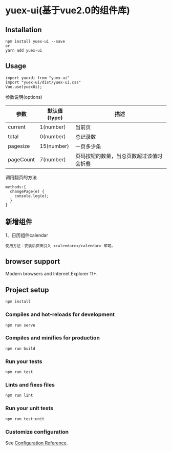 # yuex-ui(基于vue2.0的组件库)


## Installation
```
npm install yuex-ui --save
or
yarn add yuex-ui
```
## Usage
```
import yuexUi from "yuex-ui"
import "yuex-ui/dist/yuex-ui.css"
Vue.use(yuexUi);
```
参数说明(options)

参数      | 默认值(type)| 描述
----------|------------|-------------------------------------
current   | 1(number)  | 当前页
total     | 0(number)  | 总记录数
pagesize  | 15(number) | 一页多少条
pageCount | 7(number)  | 页码按钮的数量，当总页数超过该值时会折叠

调用翻页的方法
```
methods:{
  changePage(e) {
    console.log(e);
  }
}
```
## 新增组件
1、日历组件calendar
```
使用方法：安装后页面引入 <calendar></calendar> 即可。

```
## browser support
Modern browsers and Internet Explorer 11+.

## Project setup
```
npm install
```

### Compiles and hot-reloads for development
```
npm run serve
```

### Compiles and minifies for production
```
npm run build
```

### Run your tests
```
npm run test
```

### Lints and fixes files
```
npm run lint
```

### Run your unit tests
```
npm run test:unit
```

### Customize configuration
See [Configuration Reference](https://cli.vuejs.org/config/).

